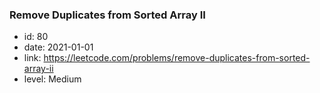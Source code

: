 ### Remove Duplicates from Sorted Array II

* id: 80
* date: 2021-01-01
* link: https://leetcode.com/problems/remove-duplicates-from-sorted-array-ii
* level: Medium
